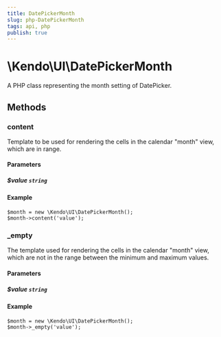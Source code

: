 ```yaml
---
title: DatePickerMonth
slug: php-DatePickerMonth
tags: api, php
publish: true
---
```


# \Kendo\UI\DatePickerMonth

A PHP class representing the month setting of DatePicker.


## Methods

### content
Template to be used for rendering the cells in the calendar "month" view, which are in range.
#### Parameters

##### $value `string`



#### Example 
    $month = new \Kendo\UI\DatePickerMonth();
    $month->content('value');

### _empty
The template used for rendering the cells in the calendar "month" view, which are not in the range between
the minimum and maximum values.
#### Parameters

##### $value `string`



#### Example 
    $month = new \Kendo\UI\DatePickerMonth();
    $month->_empty('value');

